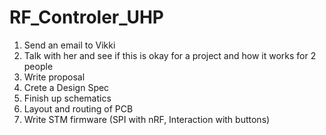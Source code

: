 # RF_Controler_UHP

1. Send an email to Vikki 
2. Talk with her and see if this is okay for a project and how it works for 2 people 
3. Write proposal 
5. Crete a Design Spec 
6. Finish up schematics
7. Layout and routing of PCB
8. Write STM firmware (SPI with nRF, Interaction with buttons)
